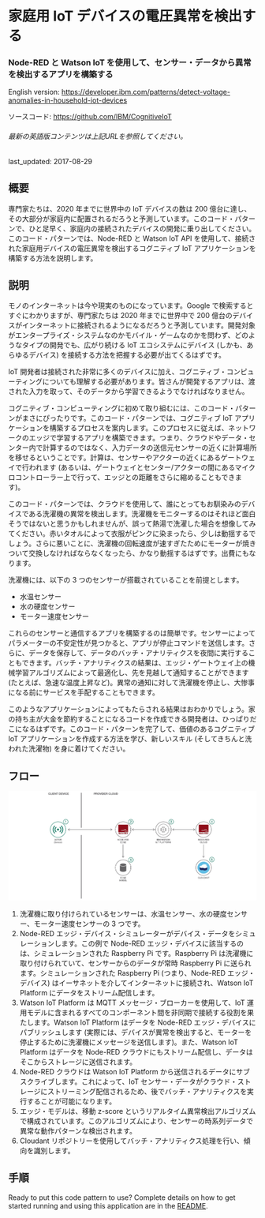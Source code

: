 # 家庭用 IoT デバイスの電圧異常を検出する

### Node-RED と Watson IoT を使用して、センサー・データから異常を検出するアプリを構築する

English version: https://developer.ibm.com/patterns/detect-voltage-anomalies-in-household-iot-devices
  
ソースコード: https://github.com/IBM/CognitiveIoT

###### 最新の英語版コンテンツは上記URLを参照してください。
last_updated: 2017-08-29

 
## 概要

専門家たちは、2020 年までに世界中の IoT デバイスの数は 200 億台に達し、その大部分が家庭内に配置されるだろうと予測しています。このコード・パターンで、ひと足早く、家庭内の接続されたデバイスの開発に乗り出してください。このコード・パターンでは、Node-RED と Watson IoT API を使用して、接続された家庭用デバイスの電圧異常を検出するコグニティブ IoT アプリケーションを構築する方法を説明します。

## 説明

モノのインターネットは今や現実のものになっています。Google で検索するとすぐにわかりますが、専門家たちは 2020 年までに世界中で 200 億台のデバイスがインターネットに接続されるようになるだろうと予測しています。開発対象がエンタープライズ・システムなのかモバイル・ゲームなのかを問わず、どのようなタイプの開発でも、広がり続ける IoT エコシステムにデバイス (しかも、あらゆるデバイス) を接続する方法を把握する必要が出てくるはずです。

IoT 開発者は接続された非常に多くのデバイスに加え、コグニティブ・コンピューティングについても理解する必要があります。皆さんが開発するアプリは、渡された入力を取って、そのデータから学習できるようでなければなりません。

コグニティブ・コンピューティングに初めて取り組むには、このコード・パターンがまさにぴったりです。このコード・パターンでは、コグニティブ IoT アプリケーションを構築するプロセスを案内します。このプロセスに従えば、ネットワークのエッジで学習するアプリを構築できます。つまり、クラウドやデータ・センター内で計算するのではなく、入力データの送信元センサーの近くに計算場所を移せるということです。計算は、センサーやアクターの近くにあるゲートウェイで行われます (あるいは、ゲートウェイとセンター/アクターの間にあるマイクロコントローラー上で行って、エッジとの距離をさらに縮めることもできます)。

このコード・パターンでは、クラウドを使用して、誰にとってもお馴染みのデバイスである洗濯機の異常を検出します。洗濯機をモニターするのはそれほど面白そうではないと思うかもしれませんが、誤って熱湯で洗濯した場合を想像してみてください。赤いタオルによって衣服がピンクに染まったら、少しは動揺するでしょう。さらに悪いことに、洗濯機の回転速度が速すぎたためにモーターが焼きついて交換しなければならなくなったら、かなり動揺するはずです。出費にもなります。

洗濯機には、以下の 3 つのセンサーが搭載されていることを前提とします。

* 水温センサー
* 水の硬度センサー
* モーター速度センサー

これらのセンサーと通信するアプリを構築するのは簡単です。センサーによってパラメーターの不安定性が見つかると、アプリが停止コマンドを送信します。さらに、データを保存して、データのバッチ・アナリティクスを夜間に実行することもできます。バッチ・アナリティクスの結果は、エッジ・ゲートウェイ上の機械学習アルゴリズムによって最適化し、先を見越して通知することができます (たとえば、急速な温度上昇など)。異常の通知に対して洗濯機を停止し、大惨事になる前にサービスを手配することもできます。

このようなアプリケーションによってもたらされる結果はおわかりでしょう。家の持ち主が大金を節約することになるコードを作成できる開発者は、ひっぱりだこになるはずです。このコード・パターンを完了して、価値のあるコグニティブ IoT アプリケーションを作成する方法を学び、新しいスキル (そしてきちんと洗われた洗濯物) を身に着けてください。

## フロー

![フロー](./images/arch-detect-voltage.png)

1. 洗濯機に取り付けられているセンサーは、水温センサー、水の硬度センサー、モーター速度センサーの 3 つです。
1. Node-RED エッジ・デバイス・シミュレーターがデバイス・データをシミュレーションします。この例で Node-RED エッジ・デバイスに該当するのは、シミュレーションされた Raspberry Pi です。Raspberry Pi は洗濯機に取り付けられていて、センサーからのデータが常時 Raspberry Pi に送られます。シミュレーションされた Raspberry Pi (つまり、Node-RED エッジ・デバイス) はイーサネットを介してインターネットに接続され、Watson IoT Platform にデータをストリーム配信します。
1. Watson IoT Platform は MQTT メッセージ・ブローカーを使用して、IoT 運用モデルに含まれるすべてのコンポーネント間を非同期で接続する役割を果たします。Watson IoT Platform はデータを Node-RED エッジ・デバイスにパブリッシュします (実際には、デバイスが異常を検出すると、モーターを停止するために洗濯機にメッセージを送信します)。また、Watson IoT Platform はデータを Node-RED クラウドにもストリーム配信し、データはそこからストレージに送信されます。
1. Node-RED クラウドは Watson IoT Platform から送信されるデータにサブスクライブします。これによって、IoT センサー・データがクラウド・ストレージにストリーミング配信されるため、後でバッチ・アナリティクスを実行することが可能になります。
1. エッジ・モデルは、移動 z-score というリアルタイム異常検出アルゴリズムで構成されています。このアルゴリズムにより、センサーの時系列データで異常な動作パターンな検出されます。
1. Cloudant リポジトリーを使用してバッチ・アナリティクス処理を行い、傾向を識別します。

## 手順

Ready to put this code pattern to use? Complete details on how to get started running and using this application are in the [README](https://github.com/IBM/CognitiveIoT/blob/master/README.md).
